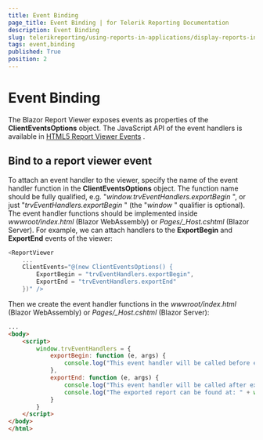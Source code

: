 ```yaml
---
title: Event Binding
page_title: Event Binding | for Telerik Reporting Documentation
description: Event Binding
slug: telerikreporting/using-reports-in-applications/display-reports-in-applications/web-application/blazor-report-viewer/event-binding
tags: event,binding
published: True
position: 2
---
```


# Event Binding



The Blazor Report Viewer exposes events as properties of the __ClientEventsOptions__  object. The JavaScript API of the event handlers is available in          [HTML5 Report Viewer Events](https://docs.telerik.com/reporting/html5-report-viewer-reportviewer-events-ready) .       

## Bind to a report viewer event

To attach an event handler to the viewer, specify the name of the event handler function in the __ClientEventsOptions__  object.           The function name should be fully qualified, e.g. "*window.trvEventHandlers.exportBegin* ",           or just "*trvEventHandlers.exportBegin* " (the "*window* " qualifier is optional).           The event handler functions should be implemented inside *wwwroot/index.html*  (Blazor WebAssembly) or           *Pages/_Host.cshtml*  (Blazor Server).           For example, we can attach handlers to the __ExportBegin__  and           __ExportEnd__  events of the viewer:         

    
````c#
<ReportViewer
    ...
    ClientEvents="@(new ClientEventsOptions() {
        ExportBegin = "trvEventHandlers.exportBegin",
        ExportEnd = "trvEventHandlers.exportEnd"
    })" />
````

Then we create the event handler functions in the *wwwroot/index.html*  (Blazor WebAssembly) or           *Pages/_Host.cshtml*  (Blazor Server):         

    
````html
...
<body>
    <script>
        window.trvEventHandlers = {
            exportBegin: function (e, args) {
                console.log("This event handler will be called before exporting the report in " + args.format + " format.");
            },
            exportEnd: function (e, args) {
                console.log("This event handler will be called after exporting the report.");
                console.log("The exported report can be found at: " + window.location.origin + args.url);
            }
        }
    </script>
</body>
</html>
````

